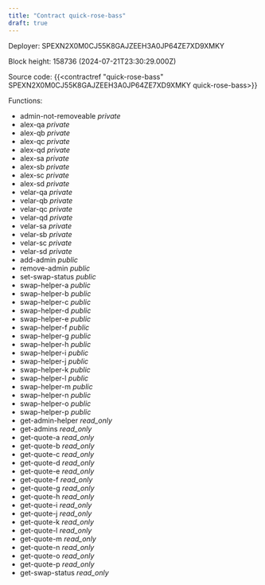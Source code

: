 ```yaml
---
title: "Contract quick-rose-bass"
draft: true
---
```

Deployer: SPEXN2X0M0CJ55K8GAJZEEH3A0JP64ZE7XD9XMKY


 



Block height: 158736 (2024-07-21T23:30:29.000Z)

Source code: {{<contractref "quick-rose-bass" SPEXN2X0M0CJ55K8GAJZEEH3A0JP64ZE7XD9XMKY quick-rose-bass>}}

Functions:

* admin-not-removeable _private_
* alex-qa _private_
* alex-qb _private_
* alex-qc _private_
* alex-qd _private_
* alex-sa _private_
* alex-sb _private_
* alex-sc _private_
* alex-sd _private_
* velar-qa _private_
* velar-qb _private_
* velar-qc _private_
* velar-qd _private_
* velar-sa _private_
* velar-sb _private_
* velar-sc _private_
* velar-sd _private_
* add-admin _public_
* remove-admin _public_
* set-swap-status _public_
* swap-helper-a _public_
* swap-helper-b _public_
* swap-helper-c _public_
* swap-helper-d _public_
* swap-helper-e _public_
* swap-helper-f _public_
* swap-helper-g _public_
* swap-helper-h _public_
* swap-helper-i _public_
* swap-helper-j _public_
* swap-helper-k _public_
* swap-helper-l _public_
* swap-helper-m _public_
* swap-helper-n _public_
* swap-helper-o _public_
* swap-helper-p _public_
* get-admin-helper _read_only_
* get-admins _read_only_
* get-quote-a _read_only_
* get-quote-b _read_only_
* get-quote-c _read_only_
* get-quote-d _read_only_
* get-quote-e _read_only_
* get-quote-f _read_only_
* get-quote-g _read_only_
* get-quote-h _read_only_
* get-quote-i _read_only_
* get-quote-j _read_only_
* get-quote-k _read_only_
* get-quote-l _read_only_
* get-quote-m _read_only_
* get-quote-n _read_only_
* get-quote-o _read_only_
* get-quote-p _read_only_
* get-swap-status _read_only_
